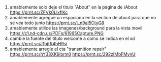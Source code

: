 1. amablemente solo deje el titulo "About" en la pagina de /About https://prnt.sc/ZFVk0LIxflKc
2. amablemente agregue un espaciado en la section de about para que no se vea todo junto https://prnt.sc/i_n9aI5CtyG8
3. amablemente utilice las imagenes/background para la vista movil https://c1.nd-cdn.us/PDFs/61965Capture.PNG
4. cambie la fuente del titulo welcome a como se indica en el xd https://prnt.sc/J1bjfR4bH9si
5. amablemente arregle el cta "transmition repair" https://prnt.sc/hY33XK9ibrm0  https://prnt.sc/292zIMbFMvnU